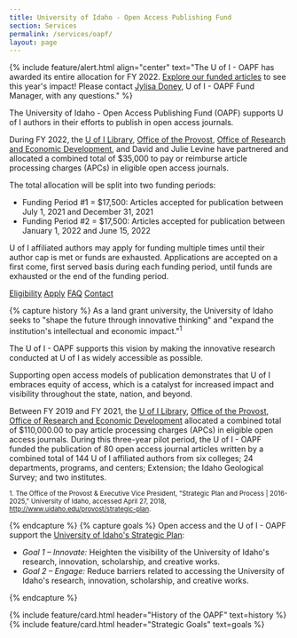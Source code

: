 ```yaml
---
title: University of Idaho - Open Access Publishing Fund
section: Services
permalink: /services/oapf/
layout: page
---
```

{% include feature/alert.html align="center" text="The U of I - OAPF has awarded its entire allocation for FY 2022. <a href="{{ '/services/oapf/funded.html' | relative_url }}" class="alert-link">Explore our funded articles</a> to see this year's impact!
    Please contact <a href="mailto:jylisadoney@uidaho.edu" class="alert-link">Jylisa Doney</a>, U of I - OAPF Fund Manager, with any questions." %}

<!--{% include feature/alert.html align="center" text="The FY 2022 U of I – OAPF application for funding period #2 will open on Monday, January 10 at 9:00am. Applications are accepted on a first come, first served basis." %}-->

The University of Idaho - Open Access Publishing Fund (OAPF) supports U of I authors in their efforts to publish in open access journals.

During FY 2022, the [U of I Library](https://www.lib.uidaho.edu/), [Office of the Provost](https://www.uidaho.edu/provost), [Office of Research and Economic Development](https://www.uidaho.edu/research), and David and Julie Levine have partnered and allocated a combined total of $35,000 to pay or reimburse article processing charges (APCs) in eligible open access journals.

The total allocation will be split into two funding periods:

- Funding Period #1 = $17,500: Articles accepted for publication between July 1, 2021 and December 31, 2021
- Funding Period #2 = $17,500: Articles accepted for publication between January 1, 2022 and June 15, 2022

U of I affiliated authors may apply for funding multiple times until their author cap is met or funds are exhausted. Applications are accepted on a first come, first served basis during each funding period, until funds are exhausted or the end of the funding period.

<div class="text-center mb-3">
  <a href="eligibility.html" class="btn btn-secondary btn-sm my-2"><span class="fas fa-list"></span> Eligibility</a>
  <a href="apply.html" class="btn btn-secondary btn-sm my-2"><span class="fas fa-check"></span> Apply</a>
  <a href="faq.html" class="btn btn-secondary btn-sm my-2"><span class="fas fa-question"></span> FAQ</a>
  <a href="mailto:jylisadoney@uidaho.edu" class="btn btn-secondary btn-sm my-2"><span class="fas fa-user"></span> Contact</a>
</div>

{% capture history %}
As a land grant university, the University of Idaho seeks to "shape the future through innovative thinking" and "expand the institution's intellectual and economic impact."<sup>1</sup>

The U of I - OAPF supports this vision by making the innovative research conducted at U of I as widely accessible as possible.

Supporting open access models of publication demonstrates that U of I embraces equity of access, which is a catalyst for increased impact and visibility throughout the state, nation, and beyond.

Between FY 2019 and FY 2021, the [U of I Library](https://www.lib.uidaho.edu/), [Office of the Provost](https://www.uidaho.edu/provost), [Office of Research and Economic Development](https://www.uidaho.edu/research) allocated a combined total of $110,000.00 to pay article processing charges (APCs) in eligible open access journals. During this three-year pilot period, the U of I - OAPF funded the publication of 80 open access journal articles written by a combined total of 144 U of I affiliated authors from six colleges; 24 departments, programs, and centers; Extension; the Idaho Geological Survey; and two institutes.

<small>1. The Office of the Provost &amp; Executive Vice President, "Strategic Plan and Process | 2016-2025," University of Idaho, accessed April 27, 2018, <http://www.uidaho.edu/provost/strategic-plan>.</small>

{% endcapture %}
{% capture goals %}
Open access and the U of I - OAPF support the [University of Idaho's Strategic Plan](https://www.uidaho.edu/provost/strategic-plan):

- *Goal 1 – Innovate:* Heighten the visibility of the University of Idaho's research, innovation, scholarship, and creative works.
- *Goal 2 – Engage:* Reduce barriers related to accessing the University of Idaho's research, innovation, scholarship, and creative works.

{% endcapture %}
<div class="row">
  <div class="col-md-8">
    {% include feature/card.html header="History of the OAPF" text=history %}
  </div>
  <div class="col-md-4">
    {% include feature/card.html header="Strategic Goals" text=goals %}
  </div>
</div>
